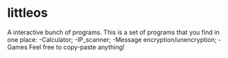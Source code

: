# littleos
A interactive bunch of programs.
This is a set of programs that you find in one place:
  -Calculator;
  -IP_scanner;
  -Message encryption/unencryption;
  -Games
Feel free to copy-paste anything!
